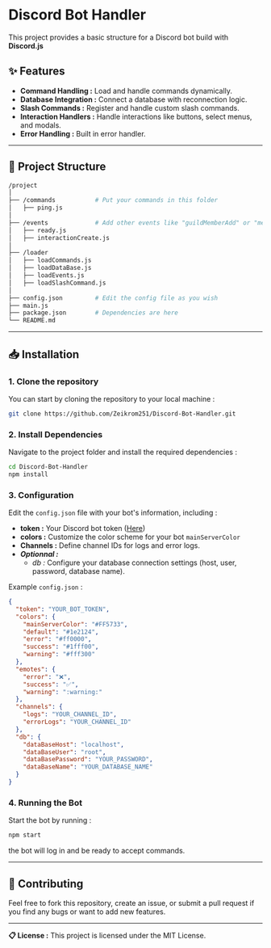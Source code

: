 # Discord Bot Handler

This project provides a basic structure for a Discord bot build with **Discord.js**

## ✨ Features

- **Command Handling :** Load and handle commands dynamically.
- **Database Integration :** Connect a database with reconnection logic.
- **Slash Commands :** Register and handle custom slash commands.
- **Interaction Handlers :** Handle interactions like buttons, select menus, and modals.
- **Error Handling :** Built in error handler.

---

## 📁 Project Structure

```bash
/project
│
├── /commands           # Put your commands in this folder
│   ├── ping.js
│
├── /events             # Add other events like "guildMemberAdd" or "messageCreate"
│   ├── ready.js
│   ├── interactionCreate.js
│
├── /loader
│   ├── loadCommands.js
│   ├── loadDataBase.js
│   ├── loadEvents.js
│   ├── loadSlashCommand.js
│
├── config.json         # Edit the config file as you wish
├── main.js
├── package.json        # Dependencies are here
└── README.md
```

---

## 📥 Installation

### 1. Clone the repository

You can start by cloning the repository to your local machine :

```bash
git clone https://github.com/Zeikrom251/Discord-Bot-Handler.git
```

### 2. Install Dependencies

Navigate to the project folder and install the required dependencies :

```bash
cd Discord-Bot-Handler
npm install
```

### 3. Configuration

Edit the `config.json` file with your bot's information, including :

- **token :** Your Discord bot token ([Here](https://discord.com/developers/applications))
- **colors :** Customize the color scheme for your bot `mainServerColor`
- **Channels :** Define channel IDs for logs and error logs.
- **_Optionnal :_**
  - _db :_ Configure your database connection settings (host, user, password, database name).

Example `config.json` :

```json
{
  "token": "YOUR_BOT_TOKEN",
  "colors": {
    "mainServerColor": "#FF5733",
    "default": "#1e2124",
    "error": "#ff0000",
    "success": "#1fff00",
    "warning": "#fff300"
  },
  "emotes": {
    "error": "❌",
    "success": "✅",
    "warning": ":warning:"
  },
  "channels": {
    "logs": "YOUR_CHANNEL_ID",
    "errorLogs": "YOUR_CHANNEL_ID"
  },
  "db": {
    "dataBaseHost": "localhost",
    "dataBaseUser": "root",
    "dataBasePassword": "YOUR_PASSWORD",
    "dataBaseName": "YOUR_DATABASE_NAME"
  }
}
```

### 4. Running the Bot

Start the bot by running :

```bash
npm start
```

the bot will log in and be ready to accept commands.

---

## 📨 Contributing

Feel free to fork this repository, create an issue, or submit a pull request if you find any bugs or want to add new features.

---

**📋 License :** This project is licensed under the MIT License.

